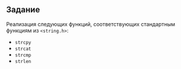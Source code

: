 ## Задание
Реализация следующих функций, соответствующих стандартным функциям из `<string.h>`:

* `strcpy`
* `strcat`
* `strcmp`
* `strlen`
